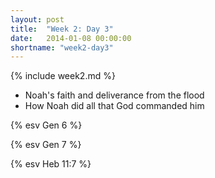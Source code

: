 ```yaml
---
layout: post
title:  "Week 2: Day 3"
date:   2014-01-08 00:00:00
shortname: "week2-day3"
---
```


{% include week2.md %}

* Noah's faith and deliverance from the flood
* How Noah did all that God commanded him

{% esv Gen 6 %}

{% esv Gen 7 %}

{% esv Heb 11:7 %}